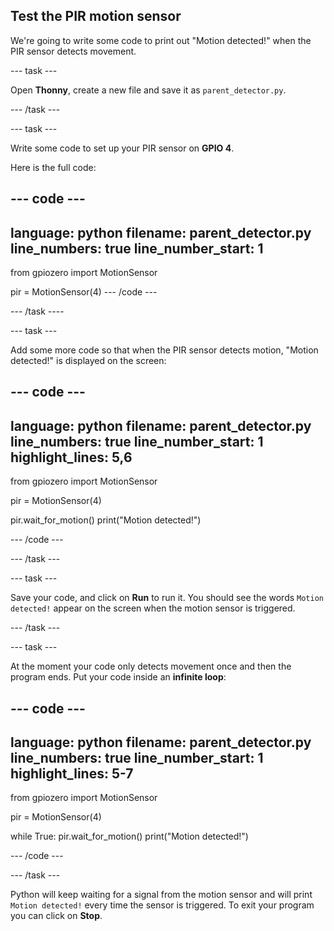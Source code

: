 ## Test the PIR motion sensor

We're going to write some code to print out "Motion detected!" when the PIR sensor detects movement.

--- task ---

Open **Thonny**, create a new file and save it as `parent_detector.py`.

--- /task ---

--- task ---

Write some code to set up your PIR sensor on **GPIO 4**.

Here is the full code:

--- code ---
---
language: python
filename: parent_detector.py
line_numbers: true
line_number_start: 1
---
from gpiozero import MotionSensor

pir = MotionSensor(4)
--- /code ---


--- /task ----

--- task ---

Add some more code so that when the PIR sensor detects motion, "Motion detected!" is displayed on the screen:

--- code ---
---
language: python
filename: parent_detector.py
line_numbers: true
line_number_start: 1 
highlight_lines: 5,6
---
from gpiozero import MotionSensor

pir = MotionSensor(4)

pir.wait_for_motion()
print("Motion detected!")

--- /code ---

--- /task ---

--- task ---

Save your code, and click on **Run** to run it. You should see the words `Motion detected!` appear on the screen when the motion sensor is triggered.

--- /task ---

--- task ---

At the moment your code only detects movement once and then the program ends. Put your code inside an **infinite loop**: 

--- code ---
---
language: python
filename: parent_detector.py
line_numbers: true
line_number_start: 1 
highlight_lines: 5-7
---
from gpiozero import MotionSensor

pir = MotionSensor(4)

while True:
	pir.wait_for_motion()
	print("Motion detected!")

--- /code ---


--- /task ---

Python will keep waiting for a signal from the motion sensor and will print `Motion detected!` every time the sensor is triggered. To exit your program you can click on **Stop**.
